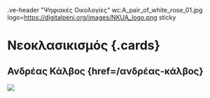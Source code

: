 .ve-header "Ψηφιακές Οικολογίες" wc:A_pair_of_white_rose_01.jpg logo=https://digitalpeni.org/images/NKUA_logo.png sticky

# Νεοκλασικισμός {.cards}

## Ανδρέας Κάλβος {href=/ανδρέας-κάλβος}

![](https://digitalpeni.org/nεοκλασικισμός/kalvos.jpg)
